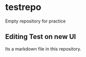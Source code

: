 # testrepo
Empty repository for practice 
## Editing Test on new UI

Its a markdown file in this repository. 
